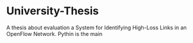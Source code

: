 # University-Thesis
A thesis about evaluation a System for Identifying High-Loss Links in an  OpenFlow Network. Pythin is the main 
